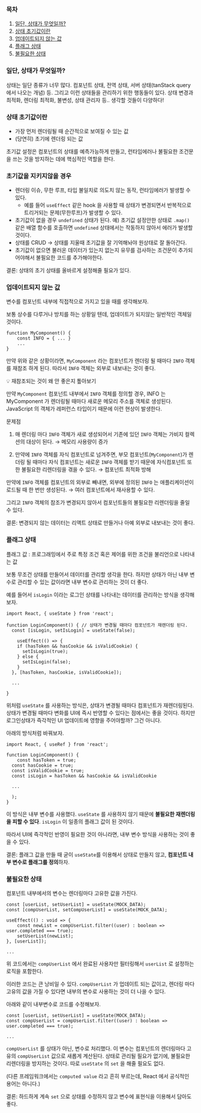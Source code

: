 ### 목차

1. [일단, 상태가 무엇일까?](#일단-상태가-무엇일까)
2. [상태 초기값이란](#상태-초기값이란)
3. [업데이트되지 않는 값](#업데이트되지-않는-값)
4. [플래그 상태](#플래그-상태)
5. [불필요한 상태](#불필요한-상태)

### 일단, 상태가 무엇일까?

상태는 일단 종류가 너무 많다. 컴포넌트 상태, 전역 상태, 서버 상태(tanStack query 에서 나오는 개념) 등. 그리고 이런 상태들을 관리하기 위한 행동들이 있다. 상태 변경과 최적화, 렌더링 최적화, 불변성, 상태 관리자 등.. 생각할 것들이 다양하다!

### 상태 초기값이란

- 가장 먼저 렌더링될 때 순간적으로 보여질 수 있는 값
- (당연히) 초기에 렌더링 되는 값

초기값 설정은 컴포넌트의 상태를 예측가능하게 만들고, 런타임에러나 불필요한 조건문을 쓰는 것을 방지하는 데에 핵심적인 역할을 한다.

### 초기값을 지키지않을 경우

- 렌더링 이슈, 무한 루프, 타입 불일치로 의도치 않는 동작, 런타임에러가 발생할 수 있다.
  - 예를 들어 `useEffect` 같은 hook 을 사용할 때 상태가 변경되면서 반복적으로 트리거되는 문제(무한루프)가 발생할 수 있다.
- 초기값이 없을 경우 `undefined` 상태가 된다.
  예) 초기값 설정안한 상태로 `.map()` 같은 배열 함수를 호출하면 `undefined` 상태에서는 작동하지 않아서 에러가 발생할 것이다.
- 상태를 CRUD → 상태를 지울때 초기값을 잘 기억해놔야 원상태로 잘 돌아간다.
- 초기값이 없으면 불러온 데이터가 있는지 없는지 유무를 검사하는 조건문이 추가되어야해서 불필요한 코드를 추가해야한다.

결론: 상태의 초기 상태를 올바르게 설정해줄 필요가 있다.

### 업데이트되지 않는 값

변수를 컴포넌트 내부에 직접적으로 가지고 있을 때를 생각해보자.

보통 상수를 다루거나 방치를 하는 상황일 텐데, 업데이트가 되지않는 일반적인 객체일 것이다.

```tsx
function MyComponent() {
	const INFO = { ... }
	...
}
```

만약 위와 같은 상황이라면, `MyComponent` 라는 컴포넌트가 렌더링 될 때마다 `INFO` 객체를 재참조 하게 된다. 따라서 `INFO` 객체는 외부로 내보내는 것이 좋다.

<aside>
💡 재참조되는 것이 왜 안 좋은지 톺아보기

만약 `MyComponent` 컴포넌트 내부에서 `INFO` 객체를 정의할 경우, INFO 는 MyComponent 가 렌더링될 때마다 새로운 메모리 주소를 객체로 생성된다. JavaScript 의 객체가 레퍼런스 타입이기 때문에 이런 현상이 발생한다.

문제점

1. 매 렌더링 마다 `INFO` 객체가 새로 생성되어서 기존에 있던 `INFO` 객체는 가비지 컬렉션의 대상이 된다.
   → 메모리 사용량이 증가

2. 만약에 `INFO` 객체를 자식 컴포넌트로 넘겨주면, 부모 컴포넌트(`MyComponent`)가 렌더링 될 때마다 자식 컴포넌트는 새로운 `INFO` 객체를 받기 때문에 자식컴포넌트 또한 불필요한 리렌더링을 겪을 수 있다.
   → 컴포넌트 최적화 방해

</aside>

만약에 `INFO` 객체를 컴포넌트의 외부로 빼내면, 외부에 정의된 `INFO` 는 애플리케이션이 로드될 때 한 번만 생성된다. → 여러 컴포넌트에서 재사용할 수 있다.

그리고 `INFO` 객체의 참조가 변경되지 않아서 컴포넌트들의 불필요한 리렌더링을 줄일 수 있다.

결론: 변경되지 않는 데이터는 리액트 상태로 만들거나 아예 외부로 내보내는 것이 좋다.

### 플래그 상태

플래그 값 : 프로그래밍에서 주로 특정 조건 혹은 제어를 위한 조건을 불리언으로 나타내는 값

보통 무조건 상태를 만들어서 데이터를 관리할 생각을 한다. 하지만 상태가 아닌 내부 변수로 관리할 수 있는 값이라면 내부 변수로 관리하는 것이 더 좋다.

예를 들어서 `isLogin` 이라는 로그인 상태를 나타내는 데이터를 관리하는 방식을 생각해보자.

```tsx
import React, { useState } from 'react';

function LoginComponent() { // 상태가 변경될 때마다 컴포넌트가 재렌더링 된다.
  const [isLogin, setIsLogin] = useState(false);

	useEffect(() => {
    if (hasToken && hasCookie && isValidCookie) {
      setIsLogin(true);
    } else {
      setIsLogin(false);
    }
  }, [hasToken, hasCookie, isValidCookie]);

  ...

}
```

위처럼 `useState` 를 사용하는 방식은, 상태가 변경될 때마다 컴포넌트가 재렌더링된다. 상태가 변경될 때마다 변화를 UI에 즉시 반영할 수 있다는 점에서는 좋을 것이다. 하지만 로그인상태가 즉각적인 UI 업데이트에 영향을 주어야할까? 그건 아니다.

아래의 방식처럼 바꿔보자.

```tsx
import React, { useRef } from 'react';

function LoginComponent() {
	const hasToken = true;
  const hasCookie = true;
  const isValidCookie = true;
  const isLogin = hasToken && hasCookie && isValidCookie

  ...

  );
}

```

이 방식은 내부 변수를 사용했다. `useState` 를 사용하지 않기 때문에 **불필요한 재렌더링을 피할 수 있다**. `isLogin` 이 일종의 플래그 값이 된 것이다.

따라서 UI에 즉각적인 반영이 필요한 것이 아니라면, 내부 변수 방식을 사용하는 것이 좋을 수 있다.

결론: 플래그 값을 만들 때 굳이 `useState`를 이용해서 상태로 만들지 않고, **컴포넌트 내부 변수로 플래그를 정의**하자.

### 불필요한 상태

컴포넌트 내부에서의 변수는 렌더링마다 고유한 값을 가진다.

```tsx
const [userList, setUserList] = useState(MOCK_DATA);
const [compUserList, setCompUserList] = useState(MOCK_DATA);

useEffect(() : void => {
	const newList = compUserList.filter((user) : boolean => user.completed === true);
	setUserList(newList);
}, [userList]);

...
```

위 코드에서는 `compUserList` 에서 완료된 사용자만 필터링해서 `userList` 로 설정하는 로직을 포함한다.

이러한 코드는 큰 낭비일 수 있다. `compUserList` 가 업데이트 되는 값이고, 렌더링 마다 고유의 값을 가질 수 있다면 내부의 변수로 사용하는 것이 더 나을 수 있다.

아래와 같이 내부변수로 코드를 수정해보자.

```tsx
const [userList, setUserList] = useState(MOCK_DATA);
const compUserList = compUserList.filter((user) : boolean => user.completed === true);

...
```

`compUserList` 를 상태가 아닌, 변수로 처리했다. 이 변수는 컴포넌트의 렌더링마다 고유의 `compUserList` 값으로 새롭게 계산된다. 상태로 관리될 필요가 없기에, 불필요한 리렌더링을 방지하는 것이다. 따로 `useState` 의 `set` 을 해줄 필요도 없다.

(다른 프레임워크에서는 `computed value` 라고 흔히 부르는데, React 에서 공식적인 용어는 아니다.)

결론: 하드하게 계속 `set` 으로 상태를 수정하지 않고 변수에 표현식을 이용해서 담아도 좋다.
